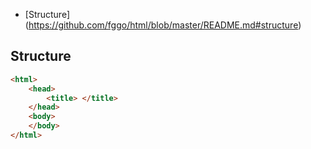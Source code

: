 * [Structure] (https://github.com/fggo/html/blob/master/README.md#structure)

## Structure
```html
<html>
	<head>
		<title> </title>
	</head>
	<body>
	</body>
</html>
```
